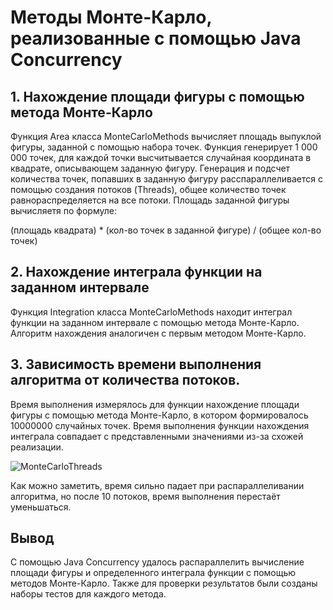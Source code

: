 # Методы Монте-Карло, реализованные с помощью Java Concurrency
## 1. Нахождение площади фигуры с помощью метода Монте-Карло
Функция Area класса MonteCarloMethods вычисляет площадь выпуклой фигуры, заданной с помощью набора точек. Функция генерирует 1 000 000 точек, для каждой точки высчитывается случайная координата в квадрате, описывающем заданную фигуру. Генерация и подсчет количества точек, попавших в заданную фигуру расспараллеливается с помощью создания потоков (Threads), общее количество точек равнораспределяется на все потоки. Площадь заданной фигуры вычисляетя по формуле:

(площадь квадрата) * (кол-во точек в заданной фигуре) / (общее кол-во точек)

## 2. Нахождение интеграла функции на заданном интервале
Функция Integration класса MonteCarloMethods находит интеграл функции на заданном интервале с помощью метода Монте-Карло. Алгоритм нахождения аналогичен с первым методом Монте-Карло.

## 3. Зависимость времени выполнения алгоритма от количества потоков.
Время выполнения измерялось для функции нахождение площади фигуры с помощью метода Монте-Карло, в котором формировалось 10000000 случайных точек. Время выполнения функции нахождения интеграла совпадает с представленными значениями из-за схожей реализации.

![MonteCarloThreads](https://github.com/coockie273/MonteCarloConcurrency/assets/103525603/5f5fd27b-d8d6-464c-a90a-5db5684f0435)

Как можно заметить, время сильно падает при распараллеливании алгоритма, но после 10 потоков, время выполнения перестаёт уменьшаться.

## Вывод
С помощью Java Concurrency удалось распараллелить вычисление площади фигуры и определенного интеграла функции с помощью методов Монте-Карло. Также для проверки результатов были созданы наборы тестов для каждого метода.
